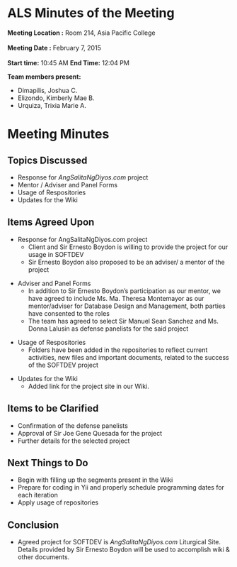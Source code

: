 # ALS Minutes of the Meeting #

**Meeting Location :** Room 214, Asia Pacific College <br> <br>
<b>Meeting  Date :</b> February 7, 2015 <br> <br>
<b>Start time:</b> 10:45 AM <b>End Time:</b> 12:04 PM <br>

<b>Team members present:</b>
<ul><li>Dimapilis, Joshua C.<br>
</li><li>Elizondo, Kimberly Mae B.<br>
</li><li>Urquiza, Trixia Marie A.</li></ul>

<h1>Meeting Minutes</h1>

<h2>Topics Discussed</h2>

<ul><li>Response for <i>AngSalitaNgDiyos.com</i> project<br>
</li><li>Mentor / Adviser and Panel Forms<br>
</li><li>Usage of Respositories<br>
</li><li>Updates for the Wiki</li></ul>

<h2>Items Agreed Upon</h2>

<ul><li>Response for AngSalitaNgDiyos.com project<br>
<ul><li>Client and Sir Ernesto Boydon is willing to provide the project for our usage in SOFTDEV<br>
</li><li>Sir Ernesto Boydon also proposed to be an adviser/ a mentor of the project</li></ul></li></ul>

<ul><li>Adviser and Panel Forms<br>
<ul><li>In addition to Sir Ernesto Boydon’s participation as our mentor, we have agreed to include Ms. Ma. Theresa Montemayor as our mentor/adviser for Database Design and Management, both parties have consented to the roles<br>
</li><li>The team has agreed to select Sir Manuel Sean Sanchez and Ms. Donna Lalusin as defense panelists for the said project</li></ul></li></ul>

<ul><li>Usage of Respositories<br>
<ul><li>Folders have been added in the repositories to reflect current activities, new files and important documents, related to the success of the SOFTDEV project</li></ul></li></ul>

<ul><li>Updates for the Wiki<br>
<ul><li>Added link for the project site in our Wiki.</li></ul></li></ul>

<h2>Items to be Clarified</h2>

<ul><li>Confirmation of the defense panelists<br>
</li><li>Approval of Sir Joe Gene Quesada for the project<br>
</li><li>Further details for the selected project</li></ul>

<h2>Next Things to Do</h2>

<ul><li>Begin with filling up the segments present in the Wiki<br>
</li><li>Prepare for coding in Yii and properly schedule programming dates for each iteration<br>
</li><li>Apply usage of repositories</li></ul>

<h2>Conclusion</h2>

<ul><li>Agreed project for SOFTDEV is <i>AngSalitaNgDiyos.com</i> Liturgical Site. Details provided by Sir Ernesto Boydon will be used to accomplish wiki & other documents.